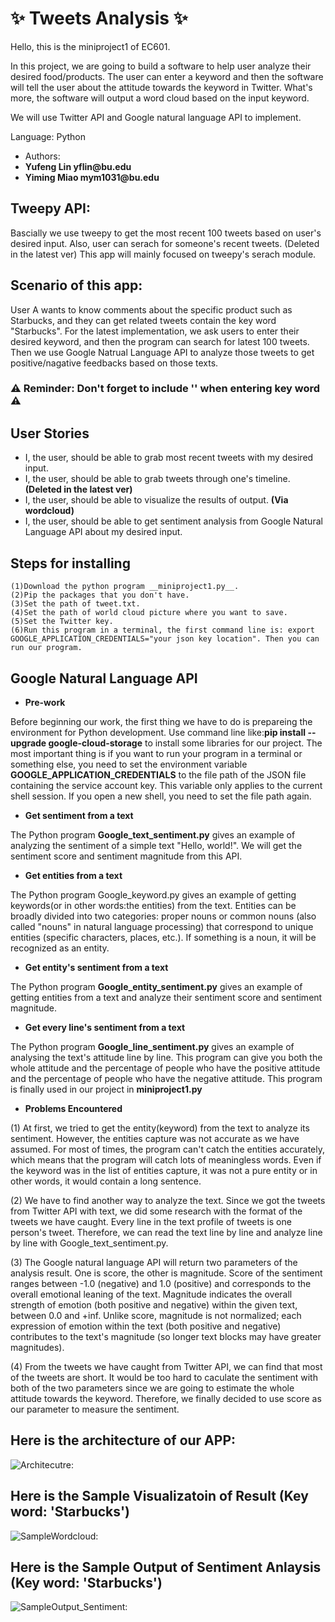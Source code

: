 # :sparkles: Tweets Analysis :sparkles:

Hello, this is the miniproject1 of EC601.

In this project, we are going to build a software to help user analyze their desired food/products. The user can enter a keyword and then the software will tell the user about the attitude towards the keyword in Twitter. What's more, the software will output a word cloud based on the input keyword.

We will use Twitter API and Google natural language API to implement.

Language: Python

- Authors:
- __Yufeng Lin     yflin@bu.edu__
- __Yiming Miao    mym1031@bu.edu__

## Tweepy API:
Bascially we use tweepy to get the most recent 100 tweets based on user's desired input.
Also, user can serach for someone's recent tweets. (Deleted in the latest ver)
This app will mainly focused on tweepy's serach module.

## Scenario of this app:
User A wants to know comments about the specific product such as Starbucks, and they can get related tweets contain the key word "Starbucks". For the latest implementation, we ask users to enter their desired keyword, and then the program can search for latest 100 tweets. Then we use Google Natrual Language API to analyze those tweets to get positive/nagative feedbacks based on those texts. 
### :warning: Reminder: Don't forget to include '' when entering key word :warning:
## User Stories
- I, the user, should be able to grab most recent tweets with my desired input.
- I, the user, should be able to grab tweets through one's timeline. __(Deleted in the latest ver)__
- I, the user, should be able to visualize the results of output. __(Via wordcloud)__
- I, the user, should be able to get sentiment analysis from Google Natural Language API about my desired input.

## Steps for installing

    (1)Download the python program __miniproject1.py__.
    (2)Pip the packages that you don't have.
    (3)Set the path of tweet.txt.
    (4)Set the path of world cloud picture where you want to save.
    (5)Set the Twitter key.
    (6)Run this program in a terminal, the first command line is: export GOOGLE_APPLICATION_CREDENTIALS="your json key location". Then you can run our program.

## Google Natural Language API

- __Pre-work__

 Before beginning our work, the first thing we have to do is prepareing the environment for Python development. Use command line like:__pip install --upgrade google-cloud-storage__ to install some libraries for our project. The most important thing is if you want to run your program in a terminal or something else, you need to set the environment variable __GOOGLE_APPLICATION_CREDENTIALS__ to the file path of the JSON file containing the service account key. This variable only applies to the current shell session. If you open a new shell, you need to set the file path again.
 
- __Get sentiment from a text__
 
 The Python program __Google_text_sentiment.py__ gives an example of analyzing the sentiment of a simple text "Hello, world!". We will get the sentiment score and sentiment magnitude from this API.

- __Get entities from a text__

 The Python program Google_keyword.py gives an example of getting keywords(or in other words:the entities) from the text. Entities can be broadly divided into two categories: proper nouns or common nouns (also called "nouns" in natural language processing) that correspond to unique entities (specific characters, places, etc.). If something is a noun, it will be recognized as an entity.
 
- __Get entity's sentiment from a text__

 The Python program __Google_entity_sentiment.py__ gives an example of getting entities from a text and analyze their sentiment score and sentiment magnitude.
 
- __Get every line's sentiment from a text__

 The Python program __Google_line_sentiment.py__ gives an example of analysing the text's attitude line by line. This program can give you both the whole attitude and the percentage of people who have the positive attitude and the percentage of people who have the negative attitude. This program is finally used in our project in __miniproject1.py__
 
- __Problems Encountered__

 (1) At first, we tried to get the entity(keyword) from the text to analyze its sentiment. However, the entities capture was not accurate as we have assumed. For most of times, the program can't catch the entities accurately, which means that the program will catch lots of meaningless words. Even if the keyword was in the list of entities capture, it was not a pure entity or in other words, it would contain a long sentence. 
 
 (2) We have to find another way to analyze the text. Since we got the tweets from Twitter API with text, we did some research with the format of the tweets we have caught. Every line in the text profile of tweets is one person's tweet. Therefore, we can read the text line by line and analyze line by line with Google_text_sentiment.py.
 
 (3) The Google natural language API will return two parameters of the analysis result. One is score, the other is magnitude. Score of the sentiment ranges between -1.0 (negative) and 1.0 (positive) and corresponds to the overall emotional leaning of the text. Magnitude indicates the overall strength of emotion (both positive and negative) within the given text, between 0.0 and +inf. Unlike score, magnitude is not normalized; each expression of emotion within the text (both positive and negative) contributes to the text's magnitude (so longer text blocks may have greater magnitudes).
 
 (4) From the tweets we have caught from Twitter API, we can find that most of the tweets are short. It would be too hard to caculate the sentiment with both of the two parameters since we are going to estimate the whole attitude towards the keyword. Therefore, we finally decided to use score as our parameter to measure the sentiment.
 
## Here is the architecture of our APP:

![Architecutre: ](https://github.com/Yufeng-L/EC601_miniproject1/blob/master/architecture.png)

## Here is the Sample Visualizatoin of Result (Key word: 'Starbucks')
![SampleWordcloud: ](https://github.com/Yufeng-L/EC601_miniproject1/blob/master/cloud.png)

## Here is the Sample Output of Sentiment Anlaysis (Key word: 'Starbucks')

![SampleOutput_Sentiment: ](https://github.com/Yufeng-L/EC601_miniproject1/blob/master/sampleoutput.png)


